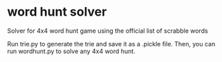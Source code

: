 # word hunt solver
Solver for 4x4 word hunt game using the official list of scrabble words

Run trie.py to generate the trie and save it as a .pickle file. Then, you can run wordhunt.py to solve any 4x4 word hunt.

